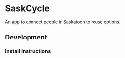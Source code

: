 # SaskCycle
An app to connect people in Saskatoon to reuse options. 

## Development
### Install Instructions

